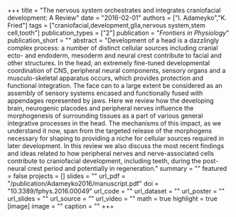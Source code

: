 +++
title = "The nervous system orchestrates and integrates craniofacial development: A Review"
date = "2016-02-01"
authors = ["I. Adameyko","K. Fried"]
tags = ["craniofacial,development,glia,nervous system,stem cell,tooth"]
publication_types = ["2"]
publication = "_Frontiers in Physiology_"
publication_short = ""
abstract = "Development of a head is a dazzlingly complex process: a number of distinct cellular sources including cranial ecto- and endoderm, mesoderm and neural crest contribute to facial and other structures. In the head, an extremely fine-tuned developmental coordination of CNS, peripheral neural components, sensory organs and a musculo-skeletal apparatus occurs, which provides protection and functional integration. The face can to a large extent be considered as an assembly of sensory systems encased and functionally fused with appendages represented by jaws. Here we review how the developing brain, neurogenic placodes and peripheral nerves influence the morphogenesis of surrounding tissues as a part of various general integrative processes in the head. The mechanisms of this impact, as we understand it now, span from the targeted release of the morphogens necessary for shaping to providing a niche for cellular sources required in later development. In this review we also discuss the most recent findings and ideas related to how peripheral nerves and nerve-associated cells contribute to craniofacial development, including teeth, during the post- neural crest period and potentially in regeneration."
summary = ""
featured = false
projects = []
slides = ""
url_pdf = "/publication/Adameyko2016/manuscript.pdf"
doi = "10.3389/fphys.2016.00049"
url_code = ""
url_dataset = ""
url_poster = ""
url_slides = ""
url_source = ""
url_video = ""
math = true
highlight = true
[image]
image = ""
caption = ""
+++

